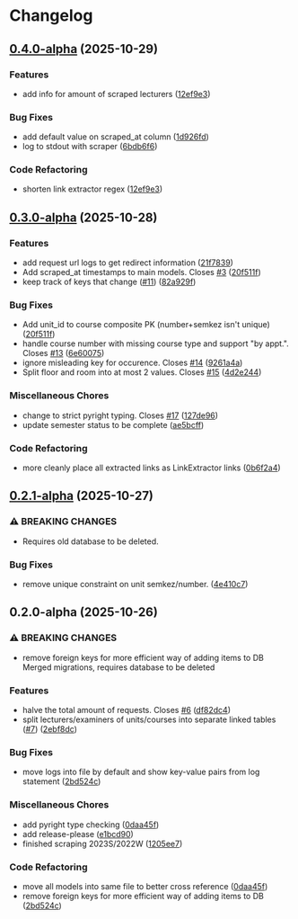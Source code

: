 # Changelog

## [0.4.0-alpha](https://github.com/markbeep/vvzapi/compare/v0.3.0-alpha...v0.4.0-alpha) (2025-10-29)


### Features

* add info for amount of scraped lecturers ([12ef9e3](https://github.com/markbeep/vvzapi/commit/12ef9e3dab9c28dcb1c0005279512bdb46964e5a))


### Bug Fixes

* add default value on scraped_at column ([1d926fd](https://github.com/markbeep/vvzapi/commit/1d926fd0203583047fd9f83cdfa1ac55decce4a6))
* log to stdout with scraper ([6bdb6f6](https://github.com/markbeep/vvzapi/commit/6bdb6f64675ca8b7a80a27adee6dcd1d2e2f5bba))


### Code Refactoring

* shorten link extractor regex ([12ef9e3](https://github.com/markbeep/vvzapi/commit/12ef9e3dab9c28dcb1c0005279512bdb46964e5a))

## [0.3.0-alpha](https://github.com/markbeep/vvzapi/compare/v0.2.1-alpha...v0.3.0-alpha) (2025-10-28)


### Features

* add request url logs to get redirect information ([21f7839](https://github.com/markbeep/vvzapi/commit/21f7839f23a0a8f48d691872b520aad9be73b351))
* Add scraped_at timestamps to main models. Closes [#3](https://github.com/markbeep/vvzapi/issues/3) ([20f511f](https://github.com/markbeep/vvzapi/commit/20f511f983d7030c30b360f3c83ac9f4b5741d85))
* keep track of keys that change ([#11](https://github.com/markbeep/vvzapi/issues/11)) ([82a929f](https://github.com/markbeep/vvzapi/commit/82a929f4ea30839c3c43bf93602bfec4b0a2d022))


### Bug Fixes

* Add unit_id to course composite PK (number+semkez isn't unique) ([20f511f](https://github.com/markbeep/vvzapi/commit/20f511f983d7030c30b360f3c83ac9f4b5741d85))
* handle course number with missing course type and support "by appt.". Closes [#13](https://github.com/markbeep/vvzapi/issues/13) ([6e60075](https://github.com/markbeep/vvzapi/commit/6e60075479a058597bf20738d4ce19ac2ea4fd14))
* ignore misleading key for occurence. Closes [#14](https://github.com/markbeep/vvzapi/issues/14) ([9261a4a](https://github.com/markbeep/vvzapi/commit/9261a4aac56900ba17565388a52e0926161a9cf8))
* Split floor and room into at most 2 values. Closes [#15](https://github.com/markbeep/vvzapi/issues/15) ([4d2e244](https://github.com/markbeep/vvzapi/commit/4d2e24427b581a673eaae68ce18a36290b6df4a2))


### Miscellaneous Chores

* change to strict pyright typing. Closes [#17](https://github.com/markbeep/vvzapi/issues/17) ([127de96](https://github.com/markbeep/vvzapi/commit/127de967bf9ffd1a2dd21a7cb2c6f802a6b8884d))
* update semester status to be complete ([ae5bcff](https://github.com/markbeep/vvzapi/commit/ae5bcffc8e01b1c5b80ee3e2479c2b528077e9c5))


### Code Refactoring

* more cleanly place all extracted links as LinkExtractor links ([0b6f2a4](https://github.com/markbeep/vvzapi/commit/0b6f2a48fadfb7b6b1eb57a92ef87984a71623a3))

## [0.2.1-alpha](https://github.com/markbeep/vvzapi/compare/v0.2.0-alpha...v0.2.1-alpha) (2025-10-27)


### ⚠ BREAKING CHANGES

* Requires old database to be deleted.

### Bug Fixes

* remove unique constraint on unit semkez/number. ([4e410c7](https://github.com/markbeep/vvzapi/commit/4e410c71e6ed6090df2a2d3c8b12ab5d25a91de7))

## 0.2.0-alpha (2025-10-26)


### ⚠ BREAKING CHANGES

* remove foreign keys for more efficient way of adding items to DB
Merged migrations, requires database to be deleted

### Features

* halve the total amount of requests. Closes [#6](https://github.com/markbeep/vvzapi/issues/6) ([df82dc4](https://github.com/markbeep/vvzapi/commit/df82dc4c30c8d722b668918928d1df74de9ab58e))
* split lecturers/examiners of units/courses into separate linked tables ([#7](https://github.com/markbeep/vvzapi/issues/7)) ([2ebf8dc](https://github.com/markbeep/vvzapi/commit/2ebf8dc03c99a3719164bf9ed859cbcd74e3c789))


### Bug Fixes

* move logs into file by default and show key-value pairs from log statement ([2bd524c](https://github.com/markbeep/vvzapi/commit/2bd524c04a57fbdd23eeda84512bed2544f8cc23))


### Miscellaneous Chores

* add pyright type checking ([0daa45f](https://github.com/markbeep/vvzapi/commit/0daa45f66ea8b5459070a49701018ee4ccf448f3))
* add release-please ([e1bcd90](https://github.com/markbeep/vvzapi/commit/e1bcd90ada9f37003a5d7d6ad9a789a59a10a45f))
* finished scraping 2023S/2022W ([1205ee7](https://github.com/markbeep/vvzapi/commit/1205ee7e7740c905ebfdca47348ad99b5e0a1e8b))


### Code Refactoring

* move all models into same file to better cross reference ([0daa45f](https://github.com/markbeep/vvzapi/commit/0daa45f66ea8b5459070a49701018ee4ccf448f3))
* remove foreign keys for more efficient way of adding items to DB ([2bd524c](https://github.com/markbeep/vvzapi/commit/2bd524c04a57fbdd23eeda84512bed2544f8cc23))
